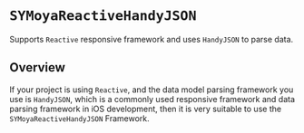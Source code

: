 # ``SYMoyaReactiveHandyJSON``

Supports `Reactive` responsive framework and uses `HandyJSON` to parse data.

## Overview

If your project is using `Reactive`, and the data model parsing framework you use is `HandyJSON`, which is a commonly used responsive framework and data parsing framework in iOS development, then it is very suitable to use the `SYMoyaReactiveHandyJSON` Framework.
